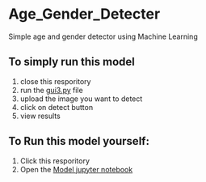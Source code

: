 # Age_Gender_Detecter
Simple age and gender detector using Machine Learning

## To simply run this model
1. close this resporitory
2. run the [gui3.py](https://github.com/hudha123/Age_Gender_Detecter/blob/main/gui3.py) file
3. upload the image you want to detect
4. click on detect button
5. view results

## To Run this model yourself:
1. Click this resporitory
2. Open the [Model jupyter notebook]()

